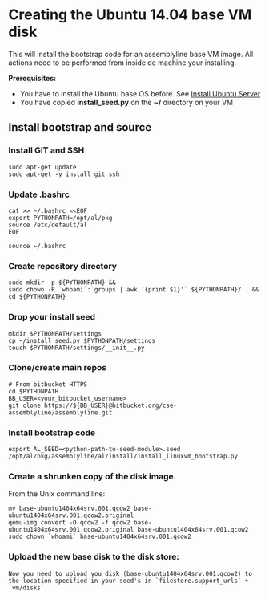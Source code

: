 # Creating the Ubuntu 14.04 base VM disk
This will install the bootstrap code for an assemblyline base VM image. All actions need to be performed from inside de machine your installing.

**Prerequisites:**

* You have to install the Ubuntu base OS before. See [Install Ubuntu Server](install_ubuntu_server.md)
* You have copied **install_seed.py** on the **~/** directory on your VM

## Install bootstrap and source

### Install GIT and SSH
    
    sudo apt-get update
    sudo apt-get -y install git ssh
    
### Update .bashrc
    
    cat >> ~/.bashrc <<EOF
    export PYTHONPATH=/opt/al/pkg
    source /etc/default/al
    EOF
    
    source ~/.bashrc

### Create repository directory

    sudo mkdir -p ${PYTHONPATH} &&
    sudo chown -R `whoami`:`groups | awk '{print $1}'` ${PYTHONPATH}/.. &&
    cd ${PYTHONPATH}

### Drop your install seed

    mkdir $PYTHONPATH/settings
    cp ~/install_seed.py $PYTHONPATH/settings
    touch $PYTHONPATH/settings/__init__.py

### Clone/create main repos

    # From bitbucket HTTPS
    cd $PYTHONPATH
    BB_USER=<your_bitbucket_username>
    git clone https://${BB_USER}@bitbucket.org/cse-assemblyline/assemblyline.git

### Install bootstrap code
    
    export AL_SEED=<python-path-to-seed-module>.seed
    /opt/al/pkg/assemblyline/al/install/install_linuxvm_bootstrap.py 
    
### Create a shrunken copy of the disk image.

From the Unix command line:

    mv base-ubuntu1404x64srv.001.qcow2 base-ubuntu1404x64srv.001.qcow2.original
    qemu-img convert -O qcow2 -f qcow2 base-ubuntu1404x64srv.001.qcow2.original base-ubuntu1404x64srv.001.qcow2
    sudo chown `whoami` base-ubuntu1404x64srv.001.qcow2

### Upload the new base disk to the disk store:

    Now you need to upload you disk (base-ubuntu1404x64srv.001.qcow2) to the location specified in your seed's in `filestore.support_urls` + `vm/disks`.

